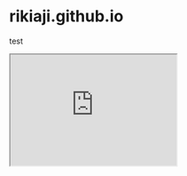 # rikiaji.github.io
test

 <iframe id="jrs_frame" src="https://github.com" height="200" width="300" title="Iframe Example" onload="myFunction()"></iframe> 
<script>
function myFunction() {
  var iframe = document.getElementById("myFrame").cookie;
  alert(iframe);
}
alert(end);
</script>
